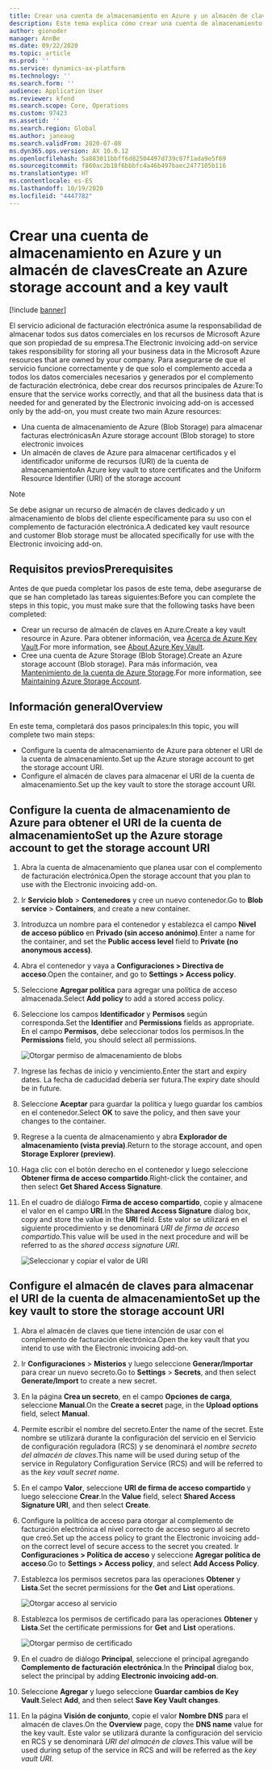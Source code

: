```yaml
---
title: Crear una cuenta de almacenamiento en Azure y un almacén de claves
description: Este tema explica cómo crear una cuenta de almacenamiento de Azure y un almacén de claves.
author: gionoder
manager: AnnBe
ms.date: 09/22/2020
ms.topic: article
ms.prod: ''
ms.service: dynamics-ax-platform
ms.technology: ''
ms.search.form: ''
audience: Application User
ms.reviewer: kfend
ms.search.scope: Core, Operations
ms.custom: 97423
ms.assetid: ''
ms.search.region: Global
ms.author: janeaug
ms.search.validFrom: 2020-07-08
ms.dyn365.ops.version: AX 10.0.12
ms.openlocfilehash: 5a883011bbff6d82504497d739c07f1ada9e5f69
ms.sourcegitcommit: f860ac2b18f6bbbfc4a46b497baec2477105b116
ms.translationtype: HT
ms.contentlocale: es-ES
ms.lasthandoff: 10/19/2020
ms.locfileid: "4447782"
---
```

# <a name="create-an-azure-storage-account-and-a-key-vault"></a><span data-ttu-id="2c201-103">Crear una cuenta de almacenamiento en Azure y un almacén de claves</span><span class="sxs-lookup"><span data-stu-id="2c201-103">Create an Azure storage account and a key vault</span></span>

[!include [banner](../includes/banner.md)]



<span data-ttu-id="2c201-104">El servicio adicional de facturación electrónica asume la responsabilidad de almacenar todos sus datos comerciales en los recursos de Microsoft Azure que son propiedad de su empresa.</span><span class="sxs-lookup"><span data-stu-id="2c201-104">The Electronic invoicing add-on service takes responsibility for storing all your business data in the Microsoft Azure resources that are owned by your company.</span></span> <span data-ttu-id="2c201-105">Para asegurarse de que el servicio funcione correctamente y de que solo el complemento acceda a todos los datos comerciales necesarios y generados por el complemento de facturación electrónica, debe crear dos recursos principales de Azure:</span><span class="sxs-lookup"><span data-stu-id="2c201-105">To ensure that the service works correctly, and that all the business data that is needed for and generated by the Electronic invoicing add-on is accessed only by the add-on, you must create two main Azure resources:</span></span>

- <span data-ttu-id="2c201-106">Una cuenta de almacenamiento de Azure (Blob Storage) para almacenar facturas electrónicas</span><span class="sxs-lookup"><span data-stu-id="2c201-106">An Azure storage account (Blob storage) to store electronic invoices</span></span>
- <span data-ttu-id="2c201-107">Un almacén de claves de Azure para almacenar certificados y el identificador uniforme de recursos (URI) de la cuenta de almacenamiento</span><span class="sxs-lookup"><span data-stu-id="2c201-107">An Azure key vault to store certificates and the Uniform Resource Identifier (URI) of the storage account</span></span>

> [!NOTE]
> <span data-ttu-id="2c201-108">Se debe asignar un recurso de almacén de claves dedicado y un almacenamiento de blobs del cliente específicamente para su uso con el complemento de facturación electrónica.</span><span class="sxs-lookup"><span data-stu-id="2c201-108">A dedicated key vault resource and customer Blob storage must be allocated specifically for use with the Electronic invoicing add-on.</span></span>

## <a name="prerequisites"></a><span data-ttu-id="2c201-109">Requisitos previos</span><span class="sxs-lookup"><span data-stu-id="2c201-109">Prerequisites</span></span>

<span data-ttu-id="2c201-110">Antes de que pueda completar los pasos de este tema, debe asegurarse de que se han completado las tareas siguientes:</span><span class="sxs-lookup"><span data-stu-id="2c201-110">Before you can complete the steps in this topic, you must make sure that the following tasks have been completed:</span></span>

- <span data-ttu-id="2c201-111">Crear un recurso de almacén de claves en Azure.</span><span class="sxs-lookup"><span data-stu-id="2c201-111">Create a key vault resource in Azure.</span></span> <span data-ttu-id="2c201-112">Para obtener información, vea [Acerca de Azure Key Vault](https://docs.microsoft.com/azure/key-vault/general/overview).</span><span class="sxs-lookup"><span data-stu-id="2c201-112">For more information, see [About Azure Key Vault](https://docs.microsoft.com/azure/key-vault/general/overview).</span></span>
- <span data-ttu-id="2c201-113">Cree una cuenta de Azure Storage (Blob Storage).</span><span class="sxs-lookup"><span data-stu-id="2c201-113">Create an Azure storage account (Blob storage).</span></span> <span data-ttu-id="2c201-114">Para más información, vea [Mantenimiento de la cuenta de Azure Storage](https://docs.microsoft.com/azure/storage/blobs/).</span><span class="sxs-lookup"><span data-stu-id="2c201-114">For more information, see [Maintaining Azure Storage Account](https://docs.microsoft.com/azure/storage/blobs/).</span></span>

## <a name="overview"></a><span data-ttu-id="2c201-115">Información general</span><span class="sxs-lookup"><span data-stu-id="2c201-115">Overview</span></span>

<span data-ttu-id="2c201-116">En este tema, completará dos pasos principales:</span><span class="sxs-lookup"><span data-stu-id="2c201-116">In this topic, you will complete two main steps:</span></span>

- <span data-ttu-id="2c201-117">Configure la cuenta de almacenamiento de Azure para obtener el URI de la cuenta de almacenamiento.</span><span class="sxs-lookup"><span data-stu-id="2c201-117">Set up the Azure storage account to get the storage account URI.</span></span>
- <span data-ttu-id="2c201-118">Configure el almacén de claves para almacenar el URI de la cuenta de almacenamiento.</span><span class="sxs-lookup"><span data-stu-id="2c201-118">Set up the key vault to store the storage account URI.</span></span>

## <a name="set-up-the-azure-storage-account-to-get-the-storage-account-uri"></a><span data-ttu-id="2c201-119">Configure la cuenta de almacenamiento de Azure para obtener el URI de la cuenta de almacenamiento</span><span class="sxs-lookup"><span data-stu-id="2c201-119">Set up the Azure storage account to get the storage account URI</span></span>

1. <span data-ttu-id="2c201-120">Abra la cuenta de almacenamiento que planea usar con el complemento de facturación electrónica.</span><span class="sxs-lookup"><span data-stu-id="2c201-120">Open the storage account that you plan to use with the Electronic invoicing add-on.</span></span>
2. <span data-ttu-id="2c201-121">Ir **Servicio blob** \> **Contenedores** y cree un nuevo contenedor.</span><span class="sxs-lookup"><span data-stu-id="2c201-121">Go to **Blob service** \> **Containers**, and create a new container.</span></span>
3. <span data-ttu-id="2c201-122">Introduzca un nombre para el contenedor y establezca el campo **Nivel de acceso público** en **Privado (sin acceso anónimo)**.</span><span class="sxs-lookup"><span data-stu-id="2c201-122">Enter a name for the container, and set the **Public access level** field to **Private (no anonymous access)**.</span></span>
4. <span data-ttu-id="2c201-123">Abra el contenedor y vaya a **Configuraciones \> Directiva de acceso**.</span><span class="sxs-lookup"><span data-stu-id="2c201-123">Open the container, and go to **Settings \> Access policy**.</span></span>
5. <span data-ttu-id="2c201-124">Seleccione **Agregar política** para agregar una política de acceso almacenada.</span><span class="sxs-lookup"><span data-stu-id="2c201-124">Select **Add policy** to add a stored access policy.</span></span>
6. <span data-ttu-id="2c201-125">Seleccione los campos **Identificador** y **Permisos** según corresponda.</span><span class="sxs-lookup"><span data-stu-id="2c201-125">Set the **Identifier** and **Permissions** fields as appropriate.</span></span> <span data-ttu-id="2c201-126">En el campo **Permisos**, debe seleccionar todos los permisos.</span><span class="sxs-lookup"><span data-stu-id="2c201-126">In the **Permissions** field, you should select all permissions.</span></span>

    ![Otorgar permiso de almacenamiento de blobs](media/e-Invoicing-services-create-azure-resources-grant-blob-permissions.png)

7. <span data-ttu-id="2c201-128">Ingrese las fechas de inicio y vencimiento.</span><span class="sxs-lookup"><span data-stu-id="2c201-128">Enter the start and expiry dates.</span></span> <span data-ttu-id="2c201-129">La fecha de caducidad debería ser futura.</span><span class="sxs-lookup"><span data-stu-id="2c201-129">The expiry date should be in future.</span></span>
8. <span data-ttu-id="2c201-130">Seleccione **Aceptar** para guardar la política y luego guardar los cambios en el contenedor.</span><span class="sxs-lookup"><span data-stu-id="2c201-130">Select **OK** to save the policy, and then save your changes to the container.</span></span>
9. <span data-ttu-id="2c201-131">Regrese a la cuenta de almacenamiento y abra **Explorador de almacenamiento (vista previa)**.</span><span class="sxs-lookup"><span data-stu-id="2c201-131">Return to the storage account, and open **Storage Explorer (preview)**.</span></span>
10. <span data-ttu-id="2c201-132">Haga clic con el botón derecho en el contenedor y luego seleccione **Obtener firma de acceso compartido**.</span><span class="sxs-lookup"><span data-stu-id="2c201-132">Right-click the container, and then select **Get Shared Access Signature**.</span></span>
11. <span data-ttu-id="2c201-133">En el cuadro de diálogo **Firma de acceso compartido**, copie y almacene el valor en el campo **URI**.</span><span class="sxs-lookup"><span data-stu-id="2c201-133">In the **Shared Access Signature** dialog box, copy and store the value in the **URI** field.</span></span> <span data-ttu-id="2c201-134">Este valor se utilizará en el siguiente procedimiento y se denominará *URI de firma de acceso compartido*.</span><span class="sxs-lookup"><span data-stu-id="2c201-134">This value will be used in the next procedure and will be referred to as the *shared access signature URI*.</span></span>

    ![Seleccionar y copiar el valor de URI](media/e-Invoicing-services-create-azure-resources-select-and-copy-uri.png)

## <a name="set-up-the-key-vault-to-store-the-storage-account-uri"></a><span data-ttu-id="2c201-136">Configure el almacén de claves para almacenar el URI de la cuenta de almacenamiento</span><span class="sxs-lookup"><span data-stu-id="2c201-136">Set up the key vault to store the storage account URI</span></span>

1. <span data-ttu-id="2c201-137">Abra el almacén de claves que tiene intención de usar con el complemento de facturación electrónica.</span><span class="sxs-lookup"><span data-stu-id="2c201-137">Open the key vault that you intend to use with the Electronic invoicing add-on.</span></span>
2. <span data-ttu-id="2c201-138">Ir **Configuraciones** \> **Misterios** y luego seleccione **Generar/Importar** para crear un nuevo secreto.</span><span class="sxs-lookup"><span data-stu-id="2c201-138">Go to **Settings** \> **Secrets**, and then select **Generate/Import** to create a new secret.</span></span>
3. <span data-ttu-id="2c201-139">En la página **Crea un secreto**, en el campo **Opciones de carga**, seleccione **Manual**.</span><span class="sxs-lookup"><span data-stu-id="2c201-139">On the **Create a secret** page, in the **Upload options** field, select **Manual**.</span></span>
4. <span data-ttu-id="2c201-140">Permite escribir el nombre del secreto.</span><span class="sxs-lookup"><span data-stu-id="2c201-140">Enter the name of the secret.</span></span> <span data-ttu-id="2c201-141">Este nombre se utilizará durante la configuración del servicio en el Servicio de configuración reguladora (RCS) y se denominará el *nombre secreto del almacén de claves*.</span><span class="sxs-lookup"><span data-stu-id="2c201-141">This name will be used during setup of the service in Regulatory Configuration Service (RCS) and will be referred to as the *key vault secret name*.</span></span>
5. <span data-ttu-id="2c201-142">En el campo **Valor**, seleccione **URI de firma de acceso compartido** y luego seleccione **Crear**.</span><span class="sxs-lookup"><span data-stu-id="2c201-142">In the **Value** field, select **Shared Access Signature URI**, and then select **Create**.</span></span>
6. <span data-ttu-id="2c201-143">Configure la política de acceso para otorgar al complemento de facturación electrónica el nivel correcto de acceso seguro al secreto que creó.</span><span class="sxs-lookup"><span data-stu-id="2c201-143">Set up the access policy to grant the Electronic invoicing add-on the correct level of secure access to the secret you created.</span></span> <span data-ttu-id="2c201-144">Ir **Configuraciones \> Política de acceso** y seleccione **Agregar política de acceso**.</span><span class="sxs-lookup"><span data-stu-id="2c201-144">Go to **Settings \> Access policy**, and select **Add Access Policy**.</span></span>
7. <span data-ttu-id="2c201-145">Establezca los permisos secretos para las operaciones **Obtener** y **Lista**.</span><span class="sxs-lookup"><span data-stu-id="2c201-145">Set the secret permissions for the **Get** and **List** operations.</span></span>

    ![Otorgar acceso al servicio](media/e-Invoicing-services-create-azure-resources-grant-service-access.png)

8. <span data-ttu-id="2c201-147">Establezca los permisos de certificado para las operaciones **Obtener** y **Lista**.</span><span class="sxs-lookup"><span data-stu-id="2c201-147">Set the certificate permissions for **Get** and **List** operations.</span></span>

    ![Otorgar permiso de certificado](media/e-Invoicing-services-create-azure-resources-grant-certificate-permission.png)

9. <span data-ttu-id="2c201-149">En el cuadro de diálogo **Principal**, seleccione el principal agregando **Complemento de facturación electrónica**.</span><span class="sxs-lookup"><span data-stu-id="2c201-149">In the **Principal** dialog box, select the principal by adding **Electronic invoicing add-on**.</span></span>
10. <span data-ttu-id="2c201-150">Seleccione **Agregar** y luego seleccione **Guardar cambios de Key Vault**.</span><span class="sxs-lookup"><span data-stu-id="2c201-150">Select **Add**, and then select **Save Key Vault changes**.</span></span>
11. <span data-ttu-id="2c201-151">En la página **Visión de conjunto**, copie el valor **Nombre DNS** para el almacén de claves.</span><span class="sxs-lookup"><span data-stu-id="2c201-151">On the **Overview** page, copy the **DNS name** value for the key vault.</span></span> <span data-ttu-id="2c201-152">Este valor se utilizará durante la configuración del servicio en RCS y se denominará *URI del almacén de claves*.</span><span class="sxs-lookup"><span data-stu-id="2c201-152">This value will be used during setup of the service in RCS and will be referred as the *key vault URI*.</span></span>
